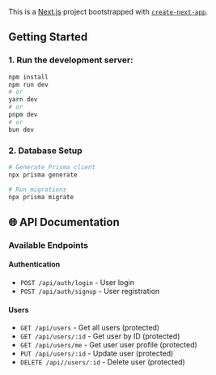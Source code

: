 This is a [Next.js](https://nextjs.org) project bootstrapped with [`create-next-app`](https://nextjs.org/docs/app/api-reference/cli/create-next-app).

## Getting Started

### 1. Run the development server:

```bash
npm install
npm run dev
# or
yarn dev
# or
pnpm dev
# or
bun dev
```

### 2. Database Setup
```bash
# Generate Prisma client
npx prisma generate

# Run migrations
npx prisma migrate 
```

## 🌐 API Documentation
### Available Endpoints

#### Authentication
- `POST /api/auth/login` - User login
- `POST /api/auth/signup` - User registration

#### Users
- `GET /api/users` - Get all users (protected)
- `GET /api/users/:id` - Get user by ID (protected)
- `GET /api/users/me` - Get user user profile (protected)
- `PUT /api/users/:id` - Update user (protected)
- `DELETE /api//users/:id` - Delete user (protected)